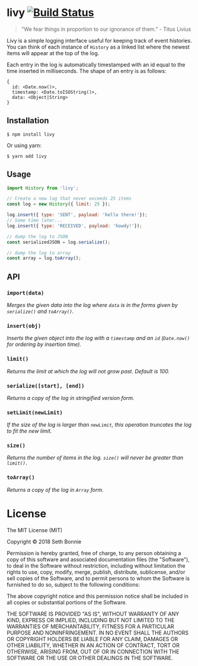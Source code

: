 # livy [![Build Status](https://travis-ci.org/sethbonnie/livy.svg?branch=master)](https://travis-ci.org/sethbonnie/livy)

> "We fear things in proportion to our ignorance of them." - Titus Livius

Livy is a simple logging interface useful for keeping track of event histories. You can think of each instance of `History` as a linked list where the newest items will appear at the top of the log.

Each entry in the log is automatically timestamped with an id equal to the time inserted in milliseconds. The shape of an entry is as follows:

```
{
  id: <Date.now()>,
  timestamp: <Date.toISOString()>,
  data: <Object|String>
}
```

## Installation
```
$ npm install livy
```

Or using yarn:

```
$ yarn add livy
```

## Usage

```js
import History from 'livy';

// Create a new log that never exceeds 25 items
const log = new History({ limit: 25 });

log.insert({ type: 'SENT', payload: 'hello there!'});
// Some time later...
log.insert({ type: 'RECEIVED', payload: 'howdy!'});

// dump the log to JSON
const serializedJSON = log.serialize();

// dump the log to array
const array = log.toArray();
```

## API

### `import(data)`

*Merges the given data into the log where `data` is in the forms given by `serialize()`
and `toArray()`.*

### `insert(obj)`

*Inserts the given object into the log with a `timestamp` <DateTime ISO string>
  and an `id` (`Date.now()` for ordering by insertion time).*

### `limit()`

*Returns the limit at which the log will not grow past. Default is 100.*

### `serialize([start], [end])`

*Returns a copy of the log in stringified version form.*

### `setLimit(newLimit)`

*If the size of the log is larger than `newLimit`, this operation truncates the log to fit the new limit.*

### `size()`

*Returns the number of items in the log. `size()` will never be greater than `limit().`*

### `toArray()`

*Returns a copy of the log in `Array` form.*

License
=======

The MIT License (MIT)

Copyright &copy; 2018 Seth Bonnie

Permission is hereby granted, free of charge, to any person obtaining a copy of this software and associated documentation files (the "Software"), to deal in the Software without restriction, including without limitation the rights to use, copy, modify, merge, publish, distribute, sublicense, and/or sell copies of the Software, and to permit persons to whom the Software is furnished to do so, subject to the following conditions:

The above copyright notice and this permission notice shall be included in all copies or substantial portions of the Software.

THE SOFTWARE IS PROVIDED "AS IS", WITHOUT WARRANTY OF ANY KIND, EXPRESS OR IMPLIED, INCLUDING BUT NOT LIMITED TO THE WARRANTIES OF MERCHANTABILITY, FITNESS FOR A PARTICULAR PURPOSE AND NONINFRINGEMENT. IN NO EVENT SHALL THE AUTHORS OR COPYRIGHT HOLDERS BE LIABLE FOR ANY CLAIM, DAMAGES OR OTHER LIABILITY, WHETHER IN AN ACTION OF CONTRACT, TORT OR OTHERWISE, ARISING FROM, OUT OF OR IN CONNECTION WITH THE SOFTWARE OR THE USE OR OTHER DEALINGS IN THE SOFTWARE.
